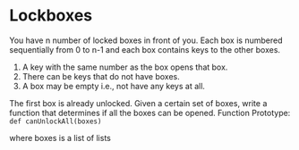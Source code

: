 # Lockboxes
You have n number of locked boxes in front of you.
Each box is numbered sequentially from 0 to n-1 and each box contains keys to the other boxes.
1. A key with the same number as the box opens that box.
2. There can be keys that do not have boxes.
3. A box may be empty i.e., not have any keys at all.

The first box is already unlocked.
Given a certain set of boxes, write a function that determines if all the boxes can be opened.
Function Prototype:
` def canUnlockAll(boxes)`

where boxes is a list of lists